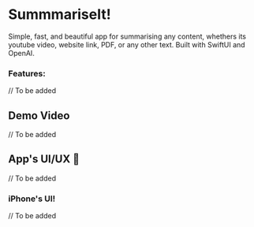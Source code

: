 # SummmariseIt!

Simple, fast, and beautiful app for summarising any content, whethers its youtube video, website link, PDF, or any other text. Built with SwiftUI and OpenAI.


### Features:
// To be added

## Demo Video
// To be added

## App's UI/UX 📱
// To be added

### iPhone's UI!
// To be added